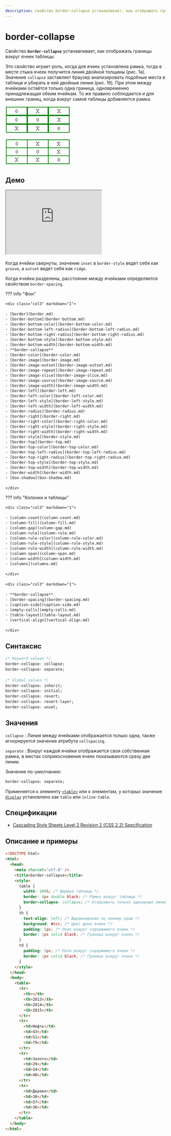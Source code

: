 ```yaml
---
description: Свойство border-collapse устанавливает, как отображать границы вокруг ячеек таблицы
---
```


# border-collapse

Свойство **`border-collapse`** устанавливает, как отображать границы вокруг ячеек таблицы.

Это свойство играет роль, когда для ячеек установлена рамка, тогда в месте стыка ячеек получится линия двойной толщины (рис. 1а). Значение `collapse` заставляет браузер анализировать подобные места в таблице и убирать в ней двойные линии (рис. 1б). При этом между ячейками остаётся только одна граница, одновременно принадлежащая обеим ячейкам. То же правило соблюдается и для внешних границ, когда вокруг самой таблицы добавляется рамка.

![Рис. 1а. Рамки двойной толщины](css_border-collapse_1a.png)

![Рис. 1а. Общие рамки ячеек таблицы](css_border-collapse_1b.png)

## Демо

<iframe class="interactive is-default-height" height="200" src="https://interactive-examples.mdn.mozilla.net/pages/css/border-collapse.html" title="MDN Web Docs Interactive Example" loading="lazy" data-readystate="complete"></iframe>

Когда ячейки свернуты, значение `inset` в `border-style` ведет себя как `groove`, а `outset` ведет себя как `ridge`.

Когда ячейки разделены, расстояние между ячейками определяется свойством `border-spacing`.

??? info "Фон"

    <div class="col3" markdown="1">

    - [border](border.md)
    - [border-bottom](border-bottom.md)
    - [border-bottom-color](border-bottom-color.md)
    - [border-bottom-left-radius](border-bottom-left-radius.md)
    - [border-bottom-right-radius](border-bottom-right-radius.md)
    - [border-bottom-style](border-bottom-style.md)
    - [border-bottom-width](border-bottom-width.md)
    - **border-collapse**
    - [border-color](border-color.md)
    - [border-image](border-image.md)
    - [border-image-outset](border-image-outset.md)
    - [border-image-repeat](border-image-repeat.md)
    - [border-image-slice](border-image-slice.md)
    - [border-image-source](border-image-source.md)
    - [border-image-width](border-image-width.md)
    - [border-left](border-left.md)
    - [border-left-color](border-left-color.md)
    - [border-left-style](border-left-style.md)
    - [border-left-width](border-left-width.md)
    - [border-radius](border-radius.md)
    - [border-right](border-right.md)
    - [border-right-color](border-right-color.md)
    - [border-right-style](border-right-style.md)
    - [border-right-width](border-right-width.md)
    - [border-style](border-style.md)
    - [border-top](border-top.md)
    - [border-top-color](border-top-color.md)
    - [border-top-left-radius](border-top-left-radius.md)
    - [border-top-right-radius](border-top-right-radius.md)
    - [border-top-style](border-top-style.md)
    - [border-top-width](border-top-width.md)
    - [border-width](border-width.md)
    - [box-shadow](box-shadow.md)

    </div>

??? info "Колонки и таблицы"

    <div class="col3" markdown="1">

    - [column-count](column-count.md)
    - [column-fill](column-fill.md)
    - [column-gap](column-gap.md)
    - [column-rule](column-rule.md)
    - [column-rule-color](column-rule-color.md)
    - [column-rule-style](column-rule-style.md)
    - [column-rule-width](column-rule-width.md)
    - [column-span](column-span.md)
    - [column-width](column-width.md)
    - [columns](columns.md)

    </div>

    <div class="col3" markdown="1">

    - **border-collapse**
    - [border-spacing](border-spacing.md)
    - [caption-side](caption-side.md)
    - [empty-cells](empty-cells.md)
    - [table-layout](table-layout.md)
    - [vertical-align](vertical-align.md)

    </div>

## Синтаксис

```css
/* Keyword values */
border-collapse: collapse;
border-collapse: separate;

/* Global values */
border-collapse: inherit;
border-collapse: initial;
border-collapse: revert;
border-collapse: revert-layer;
border-collapse: unset;
```

## Значения

`collapse`
: Линия между ячейками отображается только одна, также игнорируется значение атрибута `cellspacing`.

`separate`
: Вокруг каждой ячейки отображается своя собственная рамка, в местах соприкосновения ячеек показываются сразу две линии.

Значение по-умолчанию:

```css
border-collapse: separate;
```

Применяется к элементу [`<table>`](../html/table.md) или к элементам, у которых значение [`display`](display.md) установлено как `table` или `inline-table`.

## Спецификации

- [Cascading Style Sheets Level 2 Revision 2 (CSS 2.2) Specification](https://w3c.github.io/csswg-drafts/css2/#propdef-border-collapse)

## Описание и примеры

```html
<!DOCTYPE html>
<html>
  <head>
    <meta charset="utf-8" />
    <title>border-collapse</title>
    <style>
      table {
        width: 100%; /* Ширина таблицы */
        border: 4px double black; /* Рамка вокруг таблицы */
        border-collapse: collapse; /* Отображать только одинарные линии */
      }
      th {
        text-align: left; /* Выравнивание по левому краю */
        background: #ccc; /* Цвет фона ячеек */
        padding: 5px; /* Поля вокруг содержимого ячеек */
        border: 1px solid black; /* Граница вокруг ячеек */
      }
      td {
        padding: 5px; /* Поля вокруг содержимого ячеек */
        border: 1px solid black; /* Граница вокруг ячеек */
      }
    </style>
  </head>
  <body>
    <table>
      <tr>
        <th></th>
        <th>2013</th>
        <th>2014</th>
        <th>2015</th>
      </tr>
      <tr>
        <td>Нефть</td>
        <td>43</td>
        <td>51</td>
        <td>79</td>
      </tr>
      <tr>
        <td>Золото</td>
        <td>29</td>
        <td>34</td>
        <td>48</td>
      </tr>
      <tr>
        <td>Дерево</td>
        <td>38</td>
        <td>57</td>
        <td>36</td>
      </tr>
    </table>
  </body>
</html>
```
